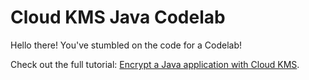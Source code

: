 # Cloud KMS Java Codelab

Hello there! You've stumbled on the code for a Codelab! 

Check out the full tutorial: [Encrypt a Java application with Cloud KMS][codelab].

[codelab]: https://codelabs.developers.google.com/codelabs/cloud-bookshelf-java-cloud-kms/


